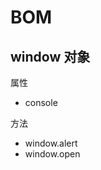<!--
 * @Author: SilvesterChiao
 * @Date: 2020-07-02 14:49:35
 * @LastEditors: SilvesterChiao
 * @LastEditTime: 2020-07-03 11:34:22
--> 

# BOM

## window 对象

属性

- console

方法

- window.alert
- window.open